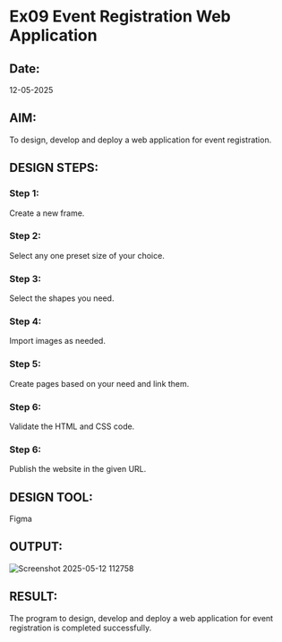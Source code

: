 # Ex09 Event Registration Web Application
## Date:
12-05-2025
## AIM:
To design, develop and deploy a web application for event registration.

## DESIGN STEPS:

### Step 1:
Create a new frame.

### Step 2:
Select any one preset size of your choice.

### Step 3:
Select the shapes you need.

### Step 4:
Import images as needed.

### Step 5:
Create pages based on your need and link them.

### Step 6:

Validate the HTML and CSS code.

### Step 6:

Publish the website in the given URL.

## DESIGN TOOL:
Figma




## OUTPUT:
![Screenshot 2025-05-12 112758](https://github.com/user-attachments/assets/35a2cfb9-e97e-432a-a5a3-8183a7d020cf)



## RESULT:
The program to design, develop and deploy a web application for event registration is completed successfully.

